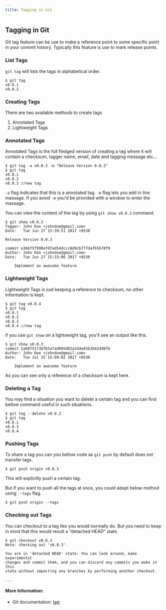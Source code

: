 ```yaml
---
title: Tagging in Git
---
```

## Tagging in Git

Git tag feature can be use to make a reference point to some specific point in your commit history. Typically this feature is use to mark release points.

### List Tags

`git tag` will lists the tags in alphabetical order.

```shell
$ git tag
v0.0.1
v0.0.2
```

### Creating Tags

There are two available methods to create tags

1. Annotated Tags
2. Lightweight Tags

### Annotated Tags

Annotated Tags is the full fledged version of creating a tag where it will contain a checksum, tagger name, email, date and tagging message etc...

```shell
$ git tag -a v0.0.3 -m "Release Version 0.0.3"
$ git tag
v0.0.1
v0.0.2
v0.0.3 //new tag
```

`-a` flag indicates that this is a annotated tag. `-m` flag lets you add in line massage. If you avoid `-m` you'd be provided with a window to enter the massage.

You can view the content of the tag by using `git show v0.0.3` command.

```shell
$ git show v0.0.3
Tagger: John Doe <johndoe@gmail.com>
Date:   Tue Jun 27 15:39:51 2017 +0530

Release Version 0.0.3

commit e3bbf5f990efd7ad54dccc8d9cb777daf65b70f9
Author: John Doe <johndoe@gmail.com>
Date:   Tue Jun 27 15:33:06 2017 +0530

    Implement an awesome feature

```

### Lightweight Tags

Lightweight Tags is just keeping a reference to checksum, no other information is kept.

```shell
$ git tag v0.0.4
$ git tag
v0.0.1
v0.0.2
v0.0.3
v0.0.4 //new tag
```

if you use `git show` on a lightweight tag, you'll see an output like this.


```shell
$ git show v0.0.3
commit 1a6875173bfb5a7ad005d02a2dde65b3b424d0fb
Author: John Doe <johndoe@gmail.com>
Date:   Tue Jul 25 15:09:02 2017 +0530

    Implement an awesome feature

```

As you can see only a reference of a checksum is kept here.


### Deleting a Tag

You may find a situation you want to delete a certain tag and you can find bellow command useful in such situations.


```shell
$ git tag --delete v0.0.2
$ git tag
v0.0.1
v0.0.3
v0.0.4
```

### Pushing Tags

To share a tag you can you bellow code as `git push` by default does not transfer tags.

```shell
$ git push origin v0.0.3
```

This will explicitly push a certain tag.

But if you want to push all the tags at once, you could adopt below method using `--tags` flag.

```shell
$ git push origin --tags
```

### Checking out Tags

You can checkout to a tag like you would normally do. But you need to keep in mind that this would result a “detached HEAD” state.

```shell
$ git checkout v0.0.3
Note: checking out 'v0.0.3'.

You are in 'detached HEAD' state. You can look around, make experimental
changes and commit them, and you can discard any commits you make in this
state without impacting any branches by performing another checkout.

...
```

#### More Information:
<!-- Please add any articles you think might be helpful to read before writing the article -->
- Git documentation: <a href='https://git-scm.com/book/en/v2/Git-Basics-Tagging' target='_blank' rel='nofollow'>tag</a>


